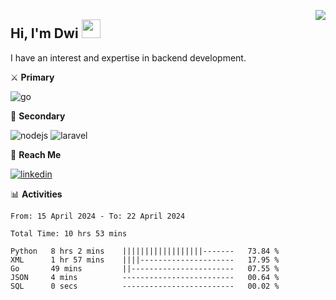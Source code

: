 [<img src="https://komarev.com/ghpvc/?username=masred&color=green&style=flat-square&label=Profile+Views" align="right">](github.com/masred)

## Hi, I'm Dwi <img src="https://raw.githubusercontent.com/MartinHeinz/MartinHeinz/master/wave.gif" width="30px">

I have an interest and expertise in backend development.

⚔️ **Primary**

![go](https://img.shields.io/badge/---?logo=go&label=Golang&style=social)

🔪 **Secondary**

![nodejs](https://img.shields.io/badge/---?logo=node.js&label=Node.js&style=social&logoColor=green)
![laravel](https://img.shields.io/badge/---?logo=laravel&label=Laravel&style=social)

🔗 **Reach Me**

[![linkedin](https://img.shields.io/badge/---?logo=linkedin&label=LinkedIn&style=social)](https://linkedin.com/in/dwifitriyanto)

📊 **Activities**

<!--START_SECTION:waka-->

```all_time
From: 15 April 2024 - To: 22 April 2024

Total Time: 10 hrs 53 mins

Python   8 hrs 2 mins    ||||||||||||||||||-------   73.84 %
XML      1 hr 57 mins    ||||---------------------   17.95 %
Go       49 mins         ||-----------------------   07.55 %
JSON     4 mins          -------------------------   00.64 %
SQL      0 secs          -------------------------   00.02 %
```

<!--END_SECTION:waka-->
